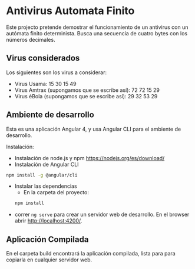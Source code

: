 # Antivirus Automata Finito #

Este projecto pretende demostrar el funcionamiento de un antivirus con un autómata finito determinista.
Busca una secuencia de cuatro bytes con los números decimales.

## Virus considerados ##
Los siguientes son los virus a considerar:
* Virus Usama: 15 30 15 49
* Virus Amtrax (supongamos que se escribe así): 72 72 15 29
* Virus éBola (supongamos que se escribe así): 29 32 53 29

## Ambiente de desarrollo ##
Esta es una aplicación Angular 4, y usa Angular CLI para el ambiente de desarrollo.

Instalación:
* Instalación de node.js y npm <https://nodejs.org/es/download/>
* Instalación de Angular CLI 
```bash
npm install -g @angular/cli
```
* Instalar las dependencias
  * En la carpeta del proyecto:
  ```bash
  npm install
  ```
* correr `ng serve` para crear un servidor web de desarrollo. En el browser abrir <http://localhost:4200/>.

## Aplicación Compilada
En el carpeta build encontrará la aplicación compilada, lista para para copiarla en cualquier servidor web.
